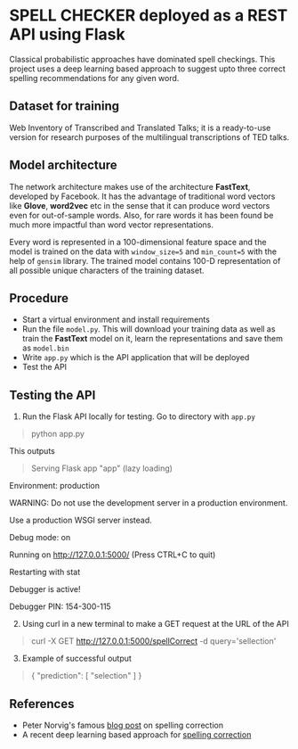 # SPELL CHECKER deployed as a REST API using Flask

Classical probabilistic approaches have dominated spell checkings. This project uses a deep learning based approach to suggest upto three correct spelling recommendations for any given word.


## Dataset for training

Web Inventory of Transcribed and Translated Talks; it is a ready-to-use version for research purposes of the multilingual transcriptions of TED talks.


## Model architecture 

The network architecture makes use of the architecture **FastText**, developed by Facebook. It has the advantage of traditional word vectors like **Glove**, **word2vec** etc in the sense that it can produce word vectors even for out-of-sample words. Also, for rare words it has been found be much more impactful than word vector representations.

Every word is represented in a 100-dimensional feature space and the model is trained on the data with  `window_size=5` and `min_count=5` with the help of `gensim` library. The trained model contains 100-D representation of all possible unique characters of the training dataset.


## Procedure

- Start a virtual environment and install requirements
- Run the file `model.py`. This will download your training data as well as train the **FastText** model on it, learn the representations and save them as `model.bin`
- Write `app.py` which is the API application that will be deployed
- Test the API


## Testing the API

1. Run the Flask API locally for testing. Go to directory with `app.py`
> python app.py

This outputs
>  Serving Flask app "app" (lazy loading)
  
  Environment: production
   
   WARNING: Do not use the development server in a production environment.
   
   Use a production WSGI server instead.
   
   Debug mode: on
   
   Running on http://127.0.0.1:5000/ (Press CTRL+C to quit)
   
   Restarting with stat
   
   Debugger is active!
   
   Debugger PIN: 154-300-115


2. Using curl in a new terminal to make a GET request at the URL of the API
> curl -X GET http://127.0.0.1:5000/spellCorrect -d query='sellection'

3. Example of successful output
> {
    "prediction": [
        "selection"
    ]
}


## References
- Peter Norvig's famous [blog post](https://norvig.com/spell-correct.html) on spelling correction
- A recent deep learning based approach for [spelling correction](https://blog.usejournal.com/a-simple-spell-checker-built-from-word-vectors-9f28452b6f26)






